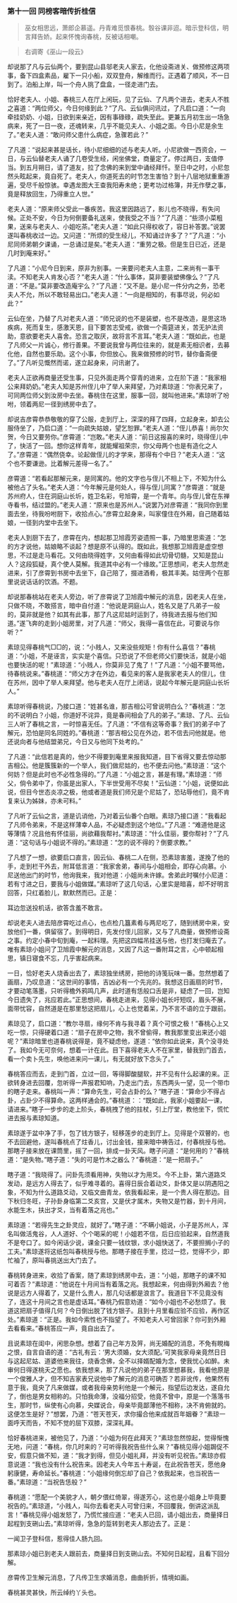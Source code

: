 <script type="text/javascript">
    var head = document.getElementsByTagName('head')[0];
    cssURL = '/public/article_1.css';
    linkTag = document.createElement('link');
    linkTag.href = cssURL;
    linkTag.setAttribute('type','text/css');
    linkTag.setAttribute('rel','stylesheet');
    head.appendChild(linkTag);
</script>
### 第十一回 同榜客暗传折桂信

> 巫女相思远，萧郎企慕遥。丹青难觅恨春桃。彀谷课非迢。暗示登科信，明言拜告娇。起来怀愧询春桃，反被话相嘲。

> 右调寄《巫山一段云》

却说那了凡与云仙两个，要到昆山县邬老夫人家去，化他设斋进关、做预修这两项事，备下四盒素品，雇下一只小船，双双登舟，解维而行。正遇着了顺风，不一日到了。泊船上岸，叫一个舟人挑了盘盒，一径走进门去。

恰好老夫人、小姐、春桃三人在厅上闲玩，见了云仙、了凡两个进去，老夫人不胜之喜道：“两位师父，今日何缘到此？”了凡、云仙俱问讯过，了凡启口道：“一向牵挂奶奶、小姐，日欲到来亲近，因有事碌碌，疏失至此。更兼五月初生出一场急病来，死了一日一夜，还魂转来，几乎不能见夫人、小姐之面。今日小尼是余生了。”老夫人道：“敢问师父患什么病症，急骤若此？”

了凡道：“说起来甚是话长，待小尼细细的述与老夫人听。小尼欲做一西资会，一日，与云仙替老夫人诵了几卷受生经，闲坐佛堂，商量定了。停过两日，支值停当。到五月朔日，请了道友，拉了念佛的来到堂中诵经拜忏。至日中之时，小尼忽然头眩起来，竟自死了。老夫人，你道死去的时节怎生害怕？到十八层地狱重重游遍，受尽千般惊骇。幸遇龙图大王查我阳寿未绝；更考功过格簿，并无作孽之事，竟是释放回生，乃得重立人世。”

老夫人道：“原来师父受此一番疾苦。我这里因路远了，影儿也不晓得，有失问候。正处不安，今日为何倒要备礼送来，使我受之不当？”了凡道：“些须小菜粗果，送来与老夫人、小姐吃茶。”老夫人道：“如此只得权收了，容日补答罢。”说罢遂叫春桃收过一边。又问道：“所烦的受生经儿，不知诵过许多了？”了凡道：“小尼同师弟朝夕课诵，一总诵过是矣。”老夫人道：“重劳之极。但是生日已近，还是几时到庵来好。”

了凡道：“小尼今日到来，原非为别事。一来要问老夫人主意，二来尚有一事干渎。不知老夫人肯发心否？”老夫人道：“什么事体，莫非要装塑佛像么？”了凡道：“不是。”莫非要改造庵宇么？”了凡道：“又不是。是小尼一件分内之务，恐老夫人不允，所以不敢轻易出口。”老夫人道：“一向是相知的，有事尽说，何必如此？”

云仙在坐，乃替了凡对老夫人道：“师兄说的也不是装塑，也不是改造，是思这场疾病，死而复生，感激天恩，目下要苦志受戒，欲做一个斋筵进关，苦无护法资助，意欲要老夫人喜舍。恐言之取厌，故将言不言耳。”老夫人道：“既如此，也是了凡师父一片诚心，修行善果。不要说我曾与两位往来的，就是素无相识者，去募化他，自然也要乐助。这个小事，你但放心。我来做预修的时节，替你备斋便了。”了凡听见慨然而诺，遂立起身来，问讯谢了。

老夫人正欲再商量还受生事，只见外面走两个穿青的进来，立在阶下道：“我家相公来拜奶奶。”老夫人知是苏州侄儿中了举人来拜望，乃对素琼道：“你表兄来了，可同两位师父到汝房中去坐。春桃住在这里，服事一回，就叫他进来。”素琼听了吩咐，领着两尼一径到绣房中去了。

却说吉彦霄恭恭敬敬的穿了公服，走到厅上，深深的拜了四拜，立起身来，卸去公服侍坐了，乃启口道：“一向疏失姑娘，望乞恕罪。”老夫人道：“侄儿恭喜！尚尔欠贺，今日又要劳你。”彦霄道：“岂敢。”老夫人道：“前日这报喜的来时，晓得侄儿中了，快活了一回。想你这样青年，就能耀祖荣宗，你父母两个也是有造化之人了。”彦霄道：“偶然侥幸。论起做侄儿的才学来，那得有个中日？”老夫人道：“这个也不要谦逊。比着解元差得一名了。”

彦霄道：“若看起那解元来，是同寓的。他的文字也与侄儿不相上下，不知为什么被他占了头名。”老夫人道：“今年解元是何处人，得与侄儿同寓？”彦霄道：“就是苏州府人，住在洞庭山长圻，姓卫名彩，号旭霄，是一个青年。向与侄儿曾在东禅寺看书，结过盟的。”老夫人道：“原来也是苏州人。”说罢乃对彦霄道：“我同你到里面去坐，待我吩咐厨下，收拾点心。”彦霄立起身来，叫家僮住在外厢，自己随着姑娘，一径到内堂中去坐下。

老夫人到厨下去了，彦霄在内，想起那卫旭霞芳姿遗照一事，乃暗里思索道：“怎的方才说他，姑娘略不谈起？想是原不认得的。既如此，我想那卫旭霞是虚空想思，不过是走马看花。又何由晓得姓字，又何由看得如此切骨切髓，又知是昆山人？这段狐疑，真个使人莫解。我道其中必有一个缘故。”正思想间，老夫人忽然走进来，引了彦霄到书房中去坐下，自己陪了，掇进酒肴，极其丰美。姑侄两个在那里说说话话的饮酒。不题。

却说那春桃站在老夫人旁边，听了彦霄说了卫旭霞中解元的消息，因老夫人在坐，只做不晓，不敢搭言，暗中自付道：“他说是洞庭山人，姓名又是了凡弟子一般的，莫非就是他？如其有此事，那了凡这尼姑时运到了，待我进去报与他们知道。”遂飞奔的走到小姐房里，对了凡道：“师父，我得一喜信在此，可要说与你听？”

素琼见得春桃气□□的，说：“小贱人，又来没些规矩！你有什么喜信？”春桃道：“小姐，不是诬言，实实是个喜信。只恐说了不但老师父们要快活，就是小姐也要快活的呢！”素琼道：“小贱人，你莫非见了鬼了！”了凡道：“小姐不要骂他，待春桃说来。”春桃道：“师父方才在外边，看见来的客人是我家老夫人的侄儿，住在苏州，因中了举人来拜望。他与老夫人在厅上闭话，说起今年解元是洞庭山长圻人。”

素琼听得春桃说，乃接口道：“姓甚名谁，那吉相公可曾说明白么？”春桃道：“怎的不说明白？小姐，你道好不诧异，竟是春间相会了凡的弟子。”素琼、了凡、云仙三人听了春桃之言，一时惊喜无任。了凡道：“不信有这等奇事？我们的弟子中了解元，恐怕是同名同姓的。”春桃道：“那吉相公见在外边，若不信去问他就是。他还说向者与他结盟弟兄，今日又与他同下处考的。”

了凡道：“此信若是真的，他少不得要到庵里来报我知道，目下省得又要去惊动那吉相公。他是簇簇新的一个举人，我们做尼姑的，也不便去问他。”素琼道：“这个何妨？但是此时也不必性急得的。”了凡道：“小姐之言，甚是有理。”素琼道：“师父，倘令弟中了，你虽是出家人，下半世受用不尽矣！”云仙道：“小姐，说便如此说，但目今世态炎凉之极，他或者道是我们师兄是个尼姑了，恐玷辱他们，竟不肯复来认为姊妹，亦未可料。”

了凡听了云仙之言，道是讥诮他，乃对着云仙番个白眼。素琼乃接口道：“我看起了凡师令弟来，不是这样薄幸人品，不必疑虑到这个地位。”了凡道：“难道他是这等薄情？况且他有怀佳丽，尚欲藉我帮衬。”素琼道：“什么佳丽，要你帮衬？”了凡道：“这句话与小姐说不得的。”素琼道：“怎的说不得的？倒要求教。”

了凡想了一想，欲要启口直言，因云仙、春桃二人在侧，恐素琼害羞，遂挽了他的手，走到栏干外去，附耳低言道：“我家舍弟，春间与小姐相会，即存心向慕。小尼送他出门的时节，他询我来，我对他道：小姐尚未许嫁。舍弟此时嘱付小尼道：若有寸进之日，要我与小姐做媒。”素琼听了这几句话，心里实是暗喜，却不好明言回答，只红着脸儿，默默然而已。正是：

耳边忽送投机话，欲答含羞不敢言。

却说老夫人进去陪彦霄吃过点心，也点检几簋素肴与两尼吃了，随到绣房中来，安放他们一番，俱留宿了。到得明日，先发付侄儿回家，又与了凡商量，做预修设斋之事。约定小春中旬到庵，一起料理。先把这四幅吊挂送与他，也打发归庵去了。唯有素琼小姐问了卫旭霞中解元的消息，又因了凡这一番附耳之言，心中顿起相思，镇日寝食不忘，几乎害起病来。

一日，恰好老夫人烧香出去了，素琼独坐绣房，把他的诗笺玩味一番。忽然想着了画扇，乃叹息道：“这世间的事情，吉凶必有一个先兆的。我想这日画扇的时节，才要动笔落墨，只听得檐外鸦鸣几声，此时道有恁般口舌是非，疑虑了一回，岂知今日遗失了，兆应若此。”正思想间，春桃走进来，见得小姐长吁短叹，眉头不展，面带忧容，自然道是在那里愁这把扇儿，心上也觉着呆，乃不言不语的立于跟前。

素琼见了，启口道：“教尔寻扇，缘何不肯与我寻着？真个可恨之极！”春桃心上又吃一惊，只得硬着口道：“扇子在房中之物，我不曾偷得，教我那里变出来还小姐呢？”素琼暗里也道春桃说得是，竟不疑虑他，遂道：“依你如此说来，真个没寻处了。我如今无可奈何，想着一计在此。目下喜得老夫人不在家里，替我到门首去，看一个卖卜先生，唤他进来问一课儿，有无就好放下念头了。”

春桃答应而去，走到门首，立过一回，等得脚酸腿软，并不见有什么起课的来。正欲转身进去回覆，忽听得一声报君知响，乃走出门去，东西两头一望，见一个带巾的瞎子走来。春桃叫一声：“算命先生，可会占卦的么？”瞎子道：“算命少不得占卦，占卦少不得算命。这两样通会的。”春桃道：：“既如此，我家小姐要起一课，请进来。”瞎子一步步的走上阶头，春桃拽了他的拄杖，引上厅堂，教他坐下，慌忙进去报与素琼知道。

素琼遂于盆中净了手，包了钱方银子，轻移莲步的走到厅上。见得是个双瞽的，也不去回避他，遂叫春桃点了炷香儿，讨出金钱，接来暗中祷告过，付春桃授与他。那瞎子接来放在课筒里，摇了一回，排成一卦天风。瞎子问道：“是何用的？”春桃道：“是失物。”瞎子道：“失的可是竹木之器么？”春桃道：“是一把扇子。”

瞎子道：“我晓得了。问卦先须看用神，失物以才为用爻。今不上卦，第六道路爻发动，是远方人得去了，似乎难寻着的。喜得日辰合着动爻，卦体又是以阴遇阳之象，不知为什么道路爻动，又临文曲青龙，依我看起来，是一个贵人得在那边。目下秋归冬旺，子孙卦身临第二爻亥宫，又是伏才属木，失物又是竹器，到十月间，水能生木，扶出才爻，当有着落之兆也。”

素琼道：“若得先生之卦灵应，就好了。”瞎子道：“不瞒小姐说，小子是苏州人，浑名叫做活鬼谷，人人道好、个个喝采的呢！小姐若不信，后日应验起来，自然道我不是夸口了。如今闲话少说，课金只要一钱纹银，求小姐快送了，不要担搁小子的工夫。”素琼遂将这纸包叫春桃授与他。那瞎子接在手里，捻过一捻，觉得不少，即忙袖了，原叫春挑送出大门去了。

春桃转身进来，收拾了香案，随了素琼到绣房中去，道：“小姐，那瞎子的课不知可着否？”素琼道：“他说在十月间当有着落之兆。我想起来，何由得到外厢去？他说是远方人得着了，又是什么贵人，那几句话都是浪言了。我道目下不见竟没有了，连这十月间之言也是虚话耳。”春桃乃假意劝道：“如今小姐也不必愁烦了。我道这把扇子值得几何？今日倒出脱了钱方银子。且到十月里看应验不应验，再作区处。”素琼道：“正是。我如今索性也不指望了。不知老夫人可曾回家？你可到外厢去看看来。”春桃答应一声，竟自出去了。

且说素琼在闺中，闲思杂想。想着了自己年方及笄，尚无婚配的消息，不免有睍梅之恨，自言自语的道：“古礼有云：‘男大须婚，女大须配。’可笑我家母亲竟然日日与这起尼姑、道婆他来我往，烧香念佛，全不以择婿配婚为念，使我忧心如醉。未审何日得遂桃夭之愿也。依我想来，那了凡说他的弟子在那里想慕我，我看他原是一个俊雅人才，但不知吉家表兄说他中了解元的消息可确否？若非讹传，他果然有意于我，竟央了凡来做媒，或者我母亲势利他是一个解元，指望后边发达，遂自允了，倒也是男女相称的。只怕我命薄，没福分招受，他竟不曾中，原是一个落落书生，那时节，纵使有心向慕，央媒说合，母亲毕竟鄙薄他不相称，决不肯俯就的。这便怎生是好？”想罢，乃道：“苍天苍天，求你撮合他来成就百年姻眷？”素琼一面呼天而告，不知不觉的屈下双膝，深深礼拜。

恰好春桃进来，被他见了，乃道：“小姐为何在此拜天？”素琼忽然惊起，觉得惭愧无地，问道：“春桃，你几时来的？可听得我祝告些什么来？”春桃见得小姐跼促不安，假意只做不知，道：“我才到得，但见小姐礼拜，并没有听见祝告。”素琼亦假意说道：“我也没有什么祝告来。因老夫人今年五十寿诞，在此祝告苍天，愿他身躬康健，寿命延长。”春桃道：“小姐缘何倒忘却了自己？依我起来，也当祝告一番。”素琼道：“当祝告恁般？”

春桃道：“愿配一个美貌才人，朝夕偎红倚翠，得遂芳心，这也是小姐身上毕竟要祝告的。”素琼道，“小贱人，叫你去看老夫人可曾归来，不回覆我，倒讲这派乱言！”春桃见得小姐发怒了，乃慌忙接应道：“老夫人已回，请小姐出去，商量择日起程到支硎山去。”素琼听得，急急的踅转到老夫人那边去了。正是：

一闻卫子登科信，惹得佳人肠九回。

那素琼小姐已到老夫人跟前去，商量择日到支硎山去。不知何日起程，且看下回分解。

彦霄传卫生解元消息，了凡传卫生求婚消息，曲曲折折，情境如画。

春桃甚灵甚快，所云绰约丫头也。